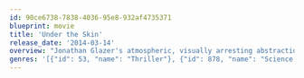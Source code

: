 ```yaml
---
id: 90ce6738-7838-4036-95e8-932af4735371
blueprint: movie
title: 'Under the Skin'
release_date: '2014-03-14'
overview: "Jonathan Glazer's atmospheric, visually arresting abstraction stars Scarlett Johansson as a seductive alien who prowls the streets of Glasgow in search of prey: unsuspecting men who fall under her spell, only to be consumed by a strange liquid pool."
genres: '[{"id": 53, "name": "Thriller"}, {"id": 878, "name": "Science Fiction"}, {"id": 18, "name": "Drama"}]'
---
```

